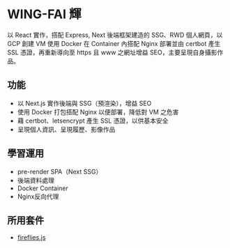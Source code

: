 # WING-FAI 輝

以 React 實作，搭配 Express, Next 後端框架建造的 SSG、RWD 個人網頁，以 GCP 創建 VM 使用 Docker 在 Container 內搭配 Nginx 部署並由 certbot 產生 SSL 憑證，再重新導向至 https 且 www 之網址增益 SEO，主要呈現自身攝影作品。


## 功能

* 以 Next.js 實作後端與 SSG（預渲染），增益 SEO
* 使用 Docker 打包搭配 Nginx 以便部署，降低對 VM 之危害
* 藉 certbot、letsencrypt 產生 SSL 憑證，以供基本安全
* 呈現個人資訊、呈現履歷、影像作品

## 學習運用
* pre-render SPA（Next SSG）
* 後端資料處理
* Docker Container 
* Nginx反向代理

## 所用套件
* [fireflies.js](https://www.npmjs.com/package/fireflies.js)